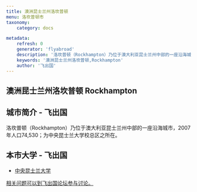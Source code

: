 ```yaml
---
title: 澳洲昆士兰州洛坎普顿
menu: 洛坎普顿市
taxonomy:
    category: docs

metadata:
    refresh: 0
    generator: 'flyabroad'
    description: '洛坎普顿（Rockhampton）乃位于澳大利亚昆士兰州中部的一座沿海城市，2007年人口74,530；为中央昆士兰大学校总区之所在。。'
    keywords: '澳洲昆士兰州洛坎普顿,Rockhampton'
    author: '飞出国'
---
```


## 澳洲昆士兰州洛坎普顿 Rockhampton ##

## 城市简介 - 飞出国 ##

洛坎普顿（Rockhampton）乃位于澳大利亚昆士兰州中部的一座沿海城市，2007年人口74,530；为中央昆士兰大学校总区之所在。

## 本市大学 - 飞出国 ##

- [中央昆士兰大学](../cqu)

[相关问题可以到飞出国论坛参与讨论。](http://bbs.fcgvisa.com/t/17262?target=_blank)